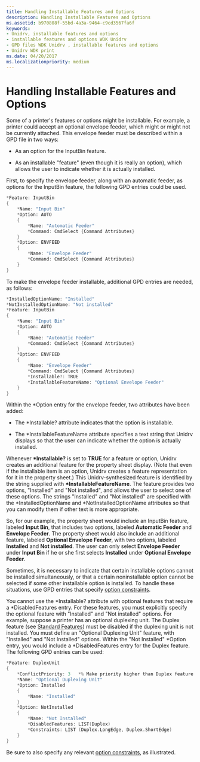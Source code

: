 ```yaml
---
title: Handling Installable Features and Options
description: Handling Installable Features and Options
ms.assetid: b970808f-55bd-4a3a-9464-c9cd3567fa6f
keywords:
- Unidrv, installable features and options
- installable features and options WDK Unidrv
- GPD files WDK Unidrv , installable features and options
- Unidrv WDK print
ms.date: 04/20/2017
ms.localizationpriority: medium
---
```


# Handling Installable Features and Options





Some of a printer's features or options might be installable. For example, a printer could accept an optional envelope feeder, which might or might not be currently attached. This envelope feeder must be described within a GPD file in two ways:

-   As an option for the InputBin feature.

-   As an installable "feature" (even though it is really an option), which allows the user to indicate whether it is actually installed.

First, to specify the envelope feeder, along with an automatic feeder, as options for the InputBin feature, the following GPD entries could be used.

```cpp
*Feature: InputBin
{
    *Name: "Input Bin"
    *Option: AUTO
    {
        *Name: "Automatic Feeder"
        *Command: CmdSelect {Command Attributes}
    }
    *Option: ENVFEED
    {
        *Name: "Envelope Feeder"
        *Command: CmdSelect {Command Attributes}
    }
}
```

To make the envelope feeder installable, additional GPD entries are needed, as follows:

```cpp
*InstalledOptionName: "Installed"
*NotInstalledOptionName: "Not installed"
*Feature: InputBin
{
    *Name: "Input Bin"
    *Option: AUTO
    {
        *Name: "Automatic Feeder"
        *Command: CmdSelect {Command Attributes}
    }
    *Option: ENVFEED
    {
        *Name: "Envelope Feeder"
        *Command: CmdSelect {Command Attributes}
        *Installable?: TRUE
        *InstallableFeatureName: "Optional Envelope Feeder"
    }
}
```

Within the \*Option entry for the envelope feeder, two attributes have been added:

-   The \*Installable? attribute indicates that the option is installable.

-   The \*InstallableFeatureName attribute specifies a text string that Unidrv displays so that the user can indicate whether the option is actually installed.

Whenever **\*Installable?** is set to **TRUE** for a feature or option, Unidrv creates an additional feature for the property sheet display. (Note that even if the installable item is an option, Unidrv creates a feature representation for it in the property sheet.) This Unidrv-synthesized feature is identified by the string supplied with **\*InstallableFeatureName**. The feature provides two options, "Installed" and "Not installed", and allows the user to select one of these options. The strings "Installed" and "Not installed" are specified with the \*InstalledOptionName and \*NotInstalledOptionName attributes so that you can modify them if other text is more appropriate.

So, for our example, the property sheet would include an InputBin feature, labeled **Input Bin**, that includes two options, labeled **Automatic Feeder** and **Envelope Feeder**. The property sheet would also include an additional feature, labeled **Optional Envelope Feeder**, with two options, labeled **Installed** and **Not installed**. The user can only select **Envelope Feeder** under **Input Bin** if he or she first selects **Installed** under **Optional Envelope Feeder**.

Sometimes, it is necessary to indicate that certain installable options cannot be installed simultaneously, or that a certain noninstallable option cannot be selected if some other installable option is installed. To handle these situations, use GPD entries that specify [option constraints](option-constraints.md).

You cannot use the \*Installable? attribute with optional features that require a \*DisabledFeatures entry. For these features, you must explicitly specify the optional feature with "Installed" and "Not installed" options. For example, suppose a printer has an optional duplexing unit. The Duplex feature (see [Standard Features](standard-features.md)) must be disabled if the duplexing unit is not installed. You must define an "Optional Duplexing Unit" feature, with "Installed" and "Not Installed" options. Within the "Not Installed" \*Option entry, you would include a \*DisabledFeatures entry for the Duplex feature. The following GPD entries can be used:

```cpp
*Feature: DuplexUnit
{
    *ConflictPriority: 3   *% Make priority higher than Duplex feature
    *Name: "Optional Duplexing Unit"
    *Option: Installed
    {
        *Name: "Installed"
    }
    *Option: NotInstalled
    {
        *Name: "Not Installed"
        *DisabledFeatures: LIST(Duplex)
        *Constraints: LIST (Duplex.LongEdge, Duplex.ShortEdge)
    }
}
```

Be sure to also specify any relevant [option constraints](option-constraints.md), as illustrated.

 

 





